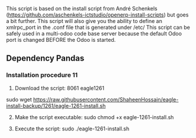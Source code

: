 This script is based on the install script from André Schenkels (https://github.com/aschenkels-ictstudio/openerp-install-scripts)
but goes a bit further. This script will also give you the ability to define an xmlrpc_port in the .conf file that is generated under /etc/
This script can be safely used in a multi-odoo code base server because the default Odoo port is changed BEFORE the Odoo is started.


<h2>Dependency Pandas </h2>

<h3>Installation procedure 11</h3>

1. Download the script: 8061 eagle1261

sudo wget https://raw.githubusercontent.com/ShaheenHossain/eagle-install-backup/1261/eagle-1261-install.sh

2. Make the script executable:
sudo chmod +x eagle-1261-install.sh

3. Execute the script:
sudo ./eagle-1261-install.sh
```
